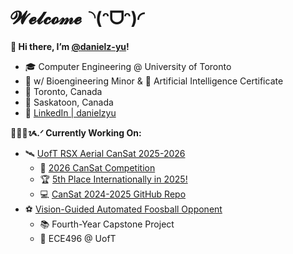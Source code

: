 # 𝓦𝓮𝓵𝓬𝓸𝓂𝓮◝(ᵔᗜᵔ)◜

**👋 Hi there, I’m [@danielz-yu](https://github.com/danielz-yu)!**
- 🎓 Computer Engineering @ University of Toronto
- 🧬 w/ Bioengineering Minor & 🤖 Artificial Intelligence Certificate
- 📍 Toronto, Canada
- 🌱 Saskatoon, Canada
- 🤝 [LinkedIn | danielzyu](https://www.linkedin.com/in/danielzyu/)

**👩🏻‍💻ᝰ.ᐟ Currently Working On:**
- 🛰️ [UofT RSX Aerial CanSat 2025-2026](https://github.com/adam-kabbara/RSX-CANSAT-2026)
  * 🚀 [2026 CanSat Competition](https://cansatcompetition.com/)
  * 🏆 [5th Place Internationally in 2025!](https://cansatcompetition.com/winners.html)
  * 💻 [CanSat 2024-2025 GitHub Repo](https://github.com/adam-kabbara/RSX-CANSAT-2025)
- ⚽ [Vision-Guided Automated Foosball Opponent](https://github.com/danielz-yu/Automated_Foosball_Table_ECE496)
  * 📚 Fourth-Year Capstone Project
  * 📖 ECE496 @ UofT

<!---
- 👀 I’m interested in ...
- 🌱 I’m currently learning ...
- 💞️ I’m looking to collaborate on ...
- 📫 How to reach me ...
- 😄 Pronouns: ...
- ⚡ Fun fact: ...
--->

<!---
danielz-yu/danielz-yu is a ✨ special ✨ repository because its `README.md` (this file) appears on your GitHub profile.
You can click the Preview link to take a look at your changes.
--->
